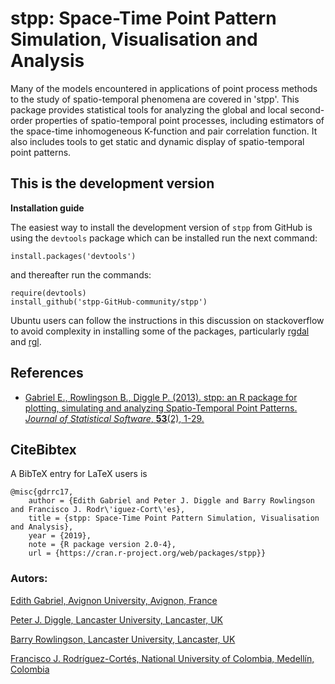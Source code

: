 # stpp: Space-Time Point Pattern Simulation, Visualisation and Analysis

Many of the models encountered in applications of point process methods to the study of spatio-temporal phenomena are covered in 'stpp'. This package provides statistical tools for analyzing the global and local second-order properties of spatio-temporal point processes, including estimators of the space-time inhomogeneous K-function and pair correlation function. It also includes tools to get static and dynamic display of spatio-temporal point patterns.

## This is the development version

**Installation guide**

The easiest way to install the development version of `stpp` from GitHub is using the `devtools` package which can be installed run the next command:
```
install.packages('devtools')
```
and thereafter run the commands:
```
require(devtools)
install_github('stpp-GitHub-community/stpp')
```
Ubuntu users can follow the instructions in this discussion on stackoverflow to avoid complexity in installing some of the packages, particularly [rgdal](https://stackoverflow.com/questions/44382368/rgdal-installation-difficulty-on-ubuntu-16-04-lts) and [rgl](https://stackoverflow.com/questions/31820865/error-in-installing-rgl-package).

## References

- [Gabriel E., Rowlingson B., Diggle P. (2013). stpp: an R package for plotting, simulating and analyzing Spatio-Temporal Point Patterns. *Journal of Statistical Software*, **53**(2), 1-29.](https://www.jstatsoft.org/article/view/v053i02/v53i02.pdf)

## CiteBibtex

A BibTeX entry for LaTeX users is

```
@misc{gdrrc17,
	author = {Edith Gabriel and Peter J. Diggle and Barry Rowlingson and Francisco J. Rodr\'iguez-Cort\'es},
	title = {stpp: Space-Time Point Pattern Simulation, Visualisation and Analysis},
	year = {2019},
	note = {R package version 2.0-4},
	url = {https://cran.r-project.org/web/packages/stpp}}
```
### Autors:

[Edith Gabriel, Avignon University, Avignon, France](http://edith.gabriel.pagesperso-orange.fr/Edith.html)

[Peter J. Diggle, Lancaster University, Lancaster, UK](https://www.lancaster.ac.uk/staff/diggle)

[Barry Rowlingson, Lancaster University, Lancaster, UK](http://barry.rowlingson.com)

[Francisco J. Rodríguez-Cortés, National University of Colombia, Medellín, Colombia](https://fjrodriguezcortes.wordpress.com)

